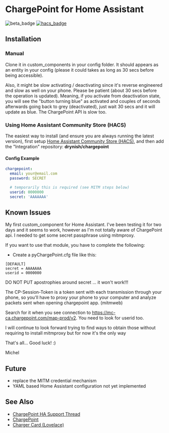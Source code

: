 # ChargePoint for Home Assistant

![beta_badge](https://img.shields.io/badge/maturity-Alpha-red.png)
[![hacs_badge](https://img.shields.io/badge/HACS-Default-orange.svg)](https://github.com/custom-components/hacs)

## Installation

### Manual

Clone it in custom_components in your config folder. It should appears as an entity in your config (please it could takes as long as 30 secs before being accessible).

Also, it might be slow activating / deactivating since it's reverse engineered and slow as well on your phone. Please be patient (about 30 secs before the operation is updated). Meaning, if you activate from deactivation state, you will see the "button turning blue" as activated and couples of seconds afterwards going back to grey (deactivated), just wait 30 secs and it will update as blue. The ChargePoint API is slow too.

### Using Home Assistant Community Store (HACS)

The easiest way to install (and ensure you are always running the latest version), first setup [Home Assistant Community Store (HACS)](https://github.com/custom-components/hacs), and then add the "Integration" repository: **drynish/chargepoint**

#### Config Example

```yaml
chargepoint:
  email: your@email.com
  password: SECRET

  # temporarily this is required (see MITM steps below)
  userid: 0000000
  secret: 'AAAAAAA'
```

## Known Issues

My first custom_component for Home Assistant. I've been testing it for two days and it seems to work, however as I'm not totally aware of ChargePoint api. I needed to get some secret passphrase using mitmproxy.

If you want to use that module, you have to complete the following:

* Create a pyChargePoint.cfg file like this:
```
[DEFAULT]
secret = AAAAAAA
userid = 0000000
```

DO NOT PUT apostrophies around secret ... it won't work!!!

The CP-Session-Token is a token sent with each transmission through your phone, so you'll have to proxy your phone to your computer and analyze packets sent when opening chargepoint app. (mitmweb) 

Search for it when you see connection to https://mc-ca.chargepoint.com/map-prod/v2. You need to look for userid too.

I will continue to look forward trying to find ways to obtain those without requiring to install mitmproxy but for now it's the only way

That's all... Good luck! :)

Michel

## Future

* replace the MITM credential mechanism
* YAML based Home Assistant configuration not yet implemented

## See Also

* [ChargePoint HA Support Thread](https://community.home-assistant.io/t/chargepoint-support/65353/7)
* [ChargePoint](https://www.chargepoint.com/)
* [Charger Card (Lovelace)](https://github.com/tmjo/charger-card)
